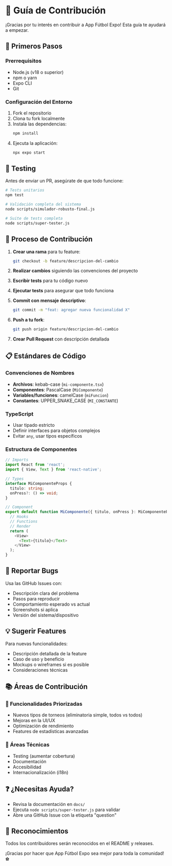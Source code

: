 # 🤝 Guía de Contribución

¡Gracias por tu interés en contribuir a App Fútbol Expo! Esta guía te ayudará a empezar.

## 🚀 Primeros Pasos

### Prerrequisitos
- Node.js (v18 o superior)
- npm o yarn
- Expo CLI
- Git

### Configuración del Entorno
1. Fork el repositorio
2. Clona tu fork localmente
3. Instala las dependencias:
   ```bash
   npm install
   ```
4. Ejecuta la aplicación:
   ```bash
   npx expo start
   ```

## 🧪 Testing

Antes de enviar un PR, asegúrate de que todo funcione:

```bash
# Tests unitarios
npm test

# Validación completa del sistema
node scripts/simulador-robusto-final.js

# Suite de tests completa
node scripts/super-tester.js
```

## 📝 Proceso de Contribución

1. **Crear una rama** para tu feature:
   ```bash
   git checkout -b feature/descripcion-del-cambio
   ```

2. **Realizar cambios** siguiendo las convenciones del proyecto

3. **Escribir tests** para tu código nuevo

4. **Ejecutar tests** para asegurar que todo funciona

5. **Commit con mensaje descriptivo**:
   ```bash
   git commit -m "feat: agregar nueva funcionalidad X"
   ```

6. **Push a tu fork**:
   ```bash
   git push origin feature/descripcion-del-cambio
   ```

7. **Crear Pull Request** con descripción detallada

## 📋 Estándares de Código

### Convenciones de Nombres
- **Archivos**: kebab-case (`mi-componente.tsx`)
- **Componentes**: PascalCase (`MiComponente`)
- **Variables/funciones**: camelCase (`miFuncion`)
- **Constantes**: UPPER_SNAKE_CASE (`MI_CONSTANTE`)

### TypeScript
- Usar tipado estricto
- Definir interfaces para objetos complejos
- Evitar `any`, usar tipos específicos

### Estructura de Componentes
```typescript
// Imports
import React from 'react';
import { View, Text } from 'react-native';

// Types
interface MiComponenteProps {
  titulo: string;
  onPress?: () => void;
}

// Component
export default function MiComponente({ titulo, onPress }: MiComponenteProps) {
  // Hooks
  // Functions
  // Render
  return (
    <View>
      <Text>{titulo}</Text>
    </View>
  );
}
```

## 🐛 Reportar Bugs

Usa las GitHub Issues con:
- Descripción clara del problema
- Pasos para reproducir
- Comportamiento esperado vs actual
- Screenshots si aplica
- Versión del sistema/dispositivo

## 💡 Sugerir Features

Para nuevas funcionalidades:
- Descripción detallada de la feature
- Caso de uso y beneficio
- Mockups o wireframes si es posible
- Consideraciones técnicas

## 📚 Áreas de Contribución

### 🎯 Funcionalidades Priorizadas
- Nuevos tipos de torneos (eliminatoria simple, todos vs todos)
- Mejoras en la UI/UX
- Optimización de rendimiento
- Features de estadísticas avanzadas

### 🔧 Áreas Técnicas
- Testing (aumentar cobertura)
- Documentación
- Accesibilidad
- Internacionalización (i18n)

## ❓ ¿Necesitas Ayuda?

- Revisa la documentación en `docs/`
- Ejecuta `node scripts/super-tester.js` para validar
- Abre una GitHub Issue con la etiqueta "question"

## 🎉 Reconocimientos

Todos los contribuidores serán reconocidos en el README y releases.

¡Gracias por hacer que App Fútbol Expo sea mejor para toda la comunidad! ⚽
